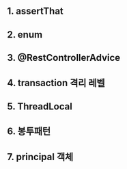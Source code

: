 ## 1. assertThat 
## 2. enum 
## 3. @RestControllerAdvice
## 4. transaction 격리 레벨
## 5. ThreadLocal 
## 6. 봉투패턴
## 7. principal 객체
